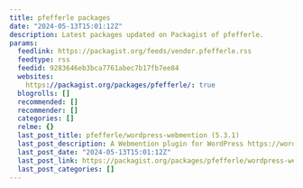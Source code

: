 ```yaml
---
title: pfefferle packages
date: "2024-05-13T15:01:12Z"
description: Latest packages updated on Packagist of pfefferle.
params:
  feedlink: https://packagist.org/feeds/vendor.pfefferle.rss
  feedtype: rss
  feedid: 9283646eb3bca7761abec7b17fb7ee84
  websites:
    https://packagist.org/packages/pfefferle/: true
  blogrolls: []
  recommended: []
  recommender: []
  categories: []
  relme: {}
  last_post_title: pfefferle/wordpress-webmention (5.3.1)
  last_post_description: A Webmention plugin for WordPress https://wordpress.org/plugins/webmention/
  last_post_date: "2024-05-13T15:01:12Z"
  last_post_link: https://packagist.org/packages/pfefferle/wordpress-webmention
  last_post_categories: []
---
```

